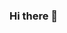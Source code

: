 ### Hi there 👋

<!--
**RitikaGarg-tech/RitikaGarg-tech** is a ✨ _special_ ✨ repository because its `README.md` (this file) appears on your GitHub profile.

Here are some ideas to get you star

- 🔭 I’m currently working on Javasript.
- 🌱 I’m currently learning DSA.
- 👯 I’m looking to collaborate on open source.
- 🤔 I’m looking for help with git
- 💬 Ask me about web development
- 📫 How to reach me: ...
- 😄 Pronouns: ...
- ⚡ Fun fact: ...
-->
